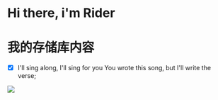 # Hi there, i'm Rider

# 我的存储库内容

- [x] I'll sing along, I'll sing for you
      You wrote this song, but I'll write the verse;

<img src="https://user-images.githubusercontent.com/74038190/212284115-f47cd8ff-2ffb-4b04-b5bf-4d1c14c0247f.gif">

